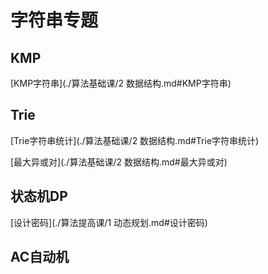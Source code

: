 # 字符串专题

## KMP

[KMP字符串](./算法基础课/2 数据结构.md#KMP字符串)

## Trie

[Trie字符串统计](./算法基础课/2 数据结构.md#Trie字符串统计)

[最大异或对](./算法基础课/2 数据结构.md#最大异或对)

## 状态机DP

[设计密码](./算法提高课/1 动态规划.md#设计密码)



## AC自动机

